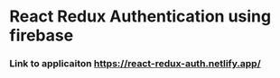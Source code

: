 # React Redux Authentication using firebase

### Link to applicaiton https://react-redux-auth.netlify.app/
